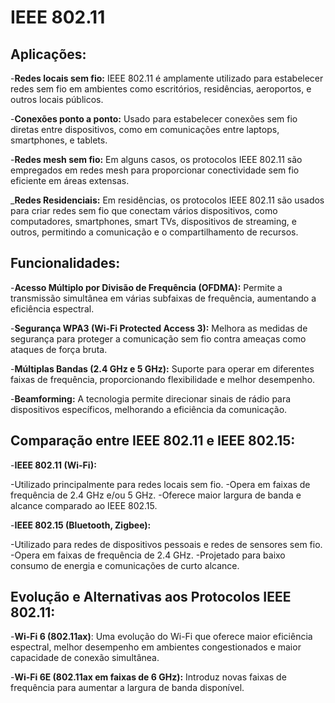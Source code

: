 # IEEE 802.11

## Aplicações:

-**Redes locais sem fio:** IEEE 802.11 é amplamente utilizado para estabelecer redes sem fio em ambientes como escritórios, residências, aeroportos, e outros locais públicos.

-**Conexões ponto a ponto:** Usado para estabelecer conexões sem fio diretas entre dispositivos, como em comunicações entre laptops, smartphones, e tablets.

-**Redes mesh sem fio:** Em alguns casos, os protocolos IEEE 802.11 são empregados em redes mesh para proporcionar conectividade sem fio eficiente em áreas extensas.

_**Redes Residenciais:** Em residências, os protocolos IEEE 802.11 são usados para criar redes sem fio que conectam vários dispositivos, como computadores, smartphones, smart TVs, dispositivos de streaming, e outros, permitindo a comunicação e o compartilhamento de recursos.

## Funcionalidades:

-**Acesso Múltiplo por Divisão de Frequência (OFDMA):** Permite a transmissão simultânea em várias subfaixas de frequência, aumentando a eficiência espectral.

-**Segurança WPA3 (Wi-Fi Protected Access 3):** Melhora as medidas de segurança para proteger a comunicação sem fio contra ameaças como ataques de força bruta.

-**Múltiplas Bandas (2.4 GHz e 5 GHz):** Suporte para operar em diferentes faixas de frequência, proporcionando flexibilidade e melhor desempenho.

-**Beamforming:** A tecnologia permite direcionar sinais de rádio para dispositivos específicos, melhorando a eficiência da comunicação.


## Comparação entre IEEE 802.11 e IEEE 802.15:

-**IEEE 802.11 (Wi-Fi):**

-Utilizado principalmente para redes locais sem fio.
-Opera em faixas de frequência de 2.4 GHz e/ou 5 GHz.
-Oferece maior largura de banda e alcance comparado ao IEEE 802.15.

-**IEEE 802.15 (Bluetooth, Zigbee):**

-Utilizado para redes de dispositivos pessoais e redes de sensores sem fio.
-Opera em faixas de frequência de 2.4 GHz.
-Projetado para baixo consumo de energia e comunicações de curto alcance.

## Evolução e Alternativas aos Protocolos IEEE 802.11:

-**Wi-Fi 6 (802.11ax)**: Uma evolução do Wi-Fi que oferece maior eficiência espectral, melhor desempenho em ambientes congestionados e maior capacidade de conexão simultânea.

-**Wi-Fi 6E (802.11ax em faixas de 6 GHz):** Introduz novas faixas de frequência para aumentar a largura de banda disponível.

